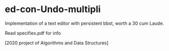 # ed-con-Undo-multipli

Implementation of a text editor with persistent bbst, worth a 30 cum Laude.

Read specifies.pdf for info

[2020 project of Algorithms and Data Structures]


